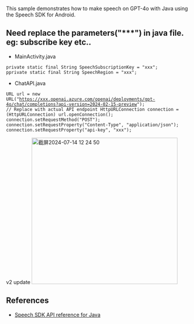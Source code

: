 This sample demonstrates how to make speech on GPT-4o with Java using the Speech SDK for Android.

## Need replace the parameters("***") in java file. eg: subscribe key etc.. 

* MainActivity.java
  
<code>private static final String SpeechSubscriptionKey = "xxx";
 pprivate static final String SpeechRegion = "xxx";</code>


* ChatAPI.java
  
<code>URL url = new URL("https://xxx.openai.azure.com/openai/deployments/gpt-4o/chat/completions?api-version=2024-02-15-preview"); // Replace with actual API endpoint
    HttpURLConnection connection = (HttpURLConnection) url.openConnection();
    connection.setRequestMethod("POST");
    connection.setRequestProperty("Content-Type", "application/json");
    connection.setRequestProperty("api-key", "xxx"); 
</code>   

v2 update
<img width="399" alt="截屏2024-07-14 12 24 50" src="https://github.com/user-attachments/assets/61951491-2caa-49b2-b8df-b996579a0ebf">


## References

* [Speech SDK API reference for Java](https://aka.ms/csspeech/javaref)
